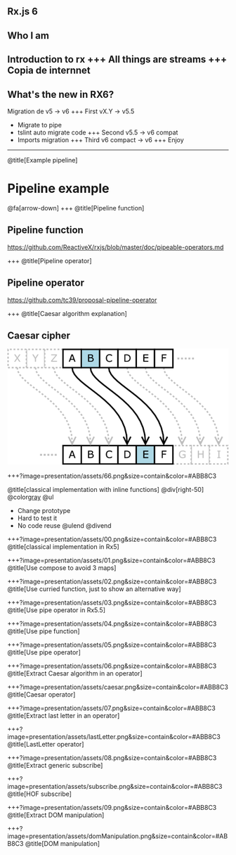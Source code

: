 Rx.js 6
--- 
Who I am
---
Introduction to rx
+++
All things are streams
+++
Copia de internnet
---
What's the new in RX6?
---
Migration de v5 -> v6
+++
First vX.Y -> v5.5
- Migrate to pipe
- tslint auto migrate code
+++
Second v5.5 -> v6 compat
- Imports migration
+++
Third v6 compact -> v6
+++
Enjoy

---
@title[Example pipeline]
# Pipeline example
@fa[arrow-down]
+++
@title[Pipeline function]
## Pipeline function
  https://github.com/ReactiveX/rxjs/blob/master/doc/pipeable-operators.md

+++
@title[Pipeline operator]
## Pipeline operator
  https://github.com/tc39/proposal-pipeline-operator

+++
@title[Caesar algorithm explanation]
## Caesar cipher
![Caesar cipher](presentation/assets/Caesar_cipher.png)

+++?image=presentation/assets/66.png&size=contain&color=#ABB8C3
<!-- .slide: data-layout="top-left" -->
@title[classical implementation with inline functions]
@div[right-50]
@color[gray](Problems:)
@ul
- Change prototype
- Hard to test it
- No code reuse 
@ulend
@divend

+++?image=presentation/assets/00.png&size=contain&color=#ABB8C3
@title[classical implementation in Rx5]

+++?image=presentation/assets/01.png&size=contain&color=#ABB8C3
@title[Use compose to avoid 3 maps]

+++?image=presentation/assets/02.png&size=contain&color=#ABB8C3
@title[Use curried function, just to show an alternative way]

+++?image=presentation/assets/03.png&size=contain&color=#ABB8C3
@title[Use pipe operator in Rx5.5]

+++?image=presentation/assets/04.png&size=contain&color=#ABB8C3
@title[Use pipe function]

+++?image=presentation/assets/05.png&size=contain&color=#ABB8C3
@title[Use pipe operator]

+++?image=presentation/assets/06.png&size=contain&color=#ABB8C3
@title[Extract Caesar algorithm in an operator]

+++?image=presentation/assets/caesar.png&size=contain&color=#ABB8C3
@title[Caesar operator]

+++?image=presentation/assets/07.png&size=contain&color=#ABB8C3
@title[Extract last letter in an operator]

+++?image=presentation/assets/lastLetter.png&size=contain&color=#ABB8C3
@title[LastLetter operator]

+++?image=presentation/assets/08.png&size=contain&color=#ABB8C3
@title[Extract generic subscribe]

+++?image=presentation/assets/subscribe.png&size=contain&color=#ABB8C3
@title[HOF subscribe]

+++?image=presentation/assets/09.png&size=contain&color=#ABB8C3
@title[Extract DOM manipulation]

+++?image=presentation/assets/domManipulation.png&size=contain&color=#ABB8C3
@title[DOM manipulation]
